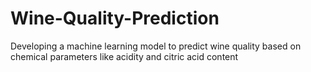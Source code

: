 # Wine-Quality-Prediction
Developing a machine learning model to predict wine quality based on chemical parameters like acidity and citric acid content
